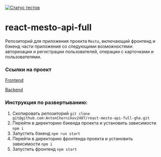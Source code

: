 [![Статус тестов](../../actions/workflows/tests.yml/badge.svg)](../../actions/workflows/tests.yml)

# react-mesto-api-full
Репозиторий для приложения проекта `Mesto`, включающий фронтенд и бэкенд части приложения со следующими возможностями: авторизации и регистрации пользователей, операции с карточками и пользователями. 


### Ссылки на проект

[Frontend](https://github.com/AntonChernikov2407/react-mesto-api-full-gha/tree/main/frontend)

[Backend](https://github.com/AntonChernikov2407/react-mesto-api-full-gha/tree/main/backend)

### Инструкция по развертыванию:
1. Скопировать репозиторий `git clone git@github.com:AntonChernikov2407/react-mesto-api-full-gha.git`
2. Перейти в директорию бэкенда проекта и установить зависимости `npm i`
3. Запустить бэкенд `npm run start`
4. Перейти в директорию фронтенда проекта и установить зависимости `npm i`
5. Запустить фронтенд `npm start`
